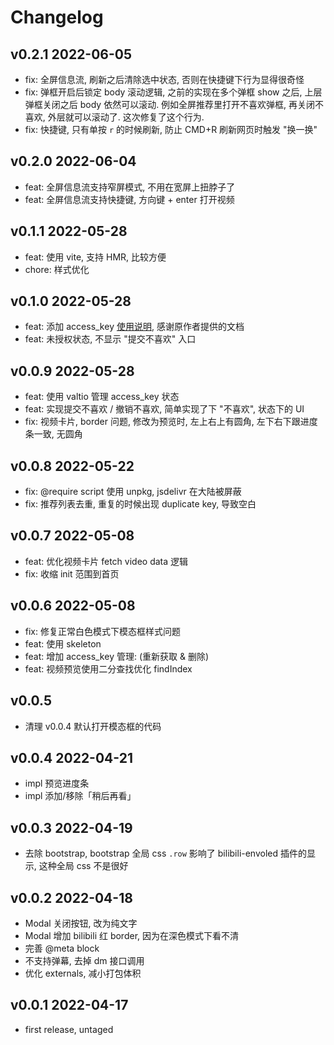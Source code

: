 # Changelog

## v0.2.1 2022-06-05

- fix: 全屏信息流, 刷新之后清除选中状态, 否则在快捷键下行为显得很奇怪
- fix: 弹框开启后锁定 body 滚动逻辑, 之前的实现在多个弹框 show 之后, 上层弹框关闭之后 body 依然可以滚动.
  例如全屏推荐里打开不喜欢弹框, 再关闭不喜欢, 外层就可以滚动了. 这次修复了这个行为.
- fix: 快捷键, 只有单按 `r` 的时候刷新, 防止 CMD+R 刷新网页时触发 "换一换"

## v0.2.0 2022-06-04

- feat: 全屏信息流支持窄屏模式, 不用在宽屏上扭脖子了
- feat: 全屏信息流支持快捷键, 方向键 + enter 打开视频

## v0.1.1 2022-05-28

- feat: 使用 vite, 支持 HMR, 比较方便
- chore: 样式优化

## v0.1.0 2022-05-28

- feat: 添加 access_key [使用说明](https://github.com/indefined/UserScripts/tree/master/bilibiliHome#%E6%8E%88%E6%9D%83%E8%AF%B4%E6%98%8E), 感谢原作者提供的文档
- feat: 未授权状态, 不显示 "提交不喜欢" 入口

## v0.0.9 2022-05-28

- feat: 使用 valtio 管理 access_key 状态
- feat: 实现提交不喜欢 / 撤销不喜欢, 简单实现了下 "不喜欢", 状态下的 UI
- fix: 视频卡片, border 问题, 修改为预览时, 左上右上有圆角, 左下右下跟进度条一致, 无圆角

## v0.0.8 2022-05-22

- fix: @require script 使用 unpkg, jsdelivr 在大陆被屏蔽
- fix: 推荐列表去重, 重复的时候出现 duplicate key, 导致空白

## v0.0.7 2022-05-08

- feat: 优化视频卡片 fetch video data 逻辑
- fix: 收缩 init 范围到首页

## v0.0.6 2022-05-08

- fix: 修复正常白色模式下模态框样式问题
- feat: 使用 skeleton
- feat: 增加 access_key 管理: (重新获取 & 删除)
- feat: 视频预览使用二分查找优化 findIndex

## v0.0.5

- 清理 v0.0.4 默认打开模态框的代码

## v0.0.4 2022-04-21

- impl 预览进度条
- impl 添加/移除「稍后再看」

## v0.0.3 2022-04-19

- 去除 bootstrap, bootstrap 全局 css `.row` 影响了 bilibili-envoled 插件的显示, 这种全局 css 不是很好

## v0.0.2 2022-04-18

- Modal 关闭按钮, 改为纯文字
- Modal 增加 bilibili 红 border, 因为在深色模式下看不清
- 完善 @meta block
- 不支持弹幕, 去掉 dm 接口调用
- 优化 externals, 减小打包体积

## v0.0.1 2022-04-17

- first release, untaged
